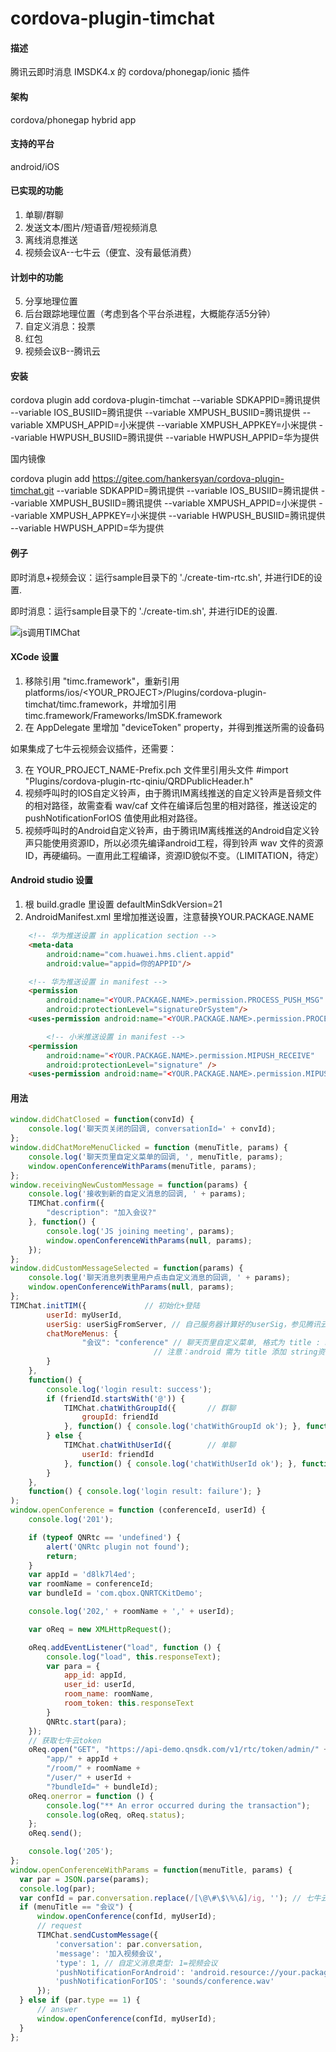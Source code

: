 # cordova-plugin-timchat

#### 描述
腾讯云即时消息 IMSDK4.x 的 cordova/phonegap/ionic 插件

#### 架构
cordova/phonegap hybrid app

#### 支持的平台
android/iOS

#### 已实现的功能

1. 单聊/群聊
2. 发送文本/图片/短语音/短视频消息
3. 离线消息推送
4. 视频会议A--七牛云（便宜、没有最低消费）

#### 计划中的功能

5. 分享地理位置
6. 后台跟踪地理位置（考虑到各个平台杀进程，大概能存活5分钟）
7. 自定义消息：投票
8. 红包
9. 视频会议B--腾讯云

#### 安装

cordova plugin add cordova-plugin-timchat --variable SDKAPPID=腾讯提供 --variable IOS_BUSIID=腾讯提供 --variable XMPUSH_BUSIID=腾讯提供 --variable XMPUSH_APPID=小米提供 --variable XMPUSH_APPKEY=小米提供 --variable HWPUSH_BUSIID=腾讯提供 --variable HWPUSH_APPID=华为提供

国内镜像

cordova plugin add https://gitee.com/hankersyan/cordova-plugin-timchat.git --variable SDKAPPID=腾讯提供 --variable IOS_BUSIID=腾讯提供 --variable XMPUSH_BUSIID=腾讯提供 --variable XMPUSH_APPID=小米提供 --variable XMPUSH_APPKEY=小米提供 --variable HWPUSH_BUSIID=腾讯提供 --variable HWPUSH_APPID=华为提供


#### 例子
即时消息+视频会议：运行sample目录下的 './create-tim-rtc.sh', 并进行IDE的设置.

即时消息：运行sample目录下的 './create-tim.sh', 并进行IDE的设置.

![js调用TIMChat](https://meehealth.oss-cn-shanghai.aliyuncs.com/tim/3ki9qe.gif "js调用TIMChat")

#### XCode 设置

1. 移除引用 "timc.framework"，重新引用 platforms/ios/<YOUR_PROJECT>/Plugins/cordova-plugin-timchat/timc.framework，并增加引用 timc.framework/Frameworks/ImSDK.framework
2. 在 AppDelegate 里增加 "deviceToken" property，并得到推送所需的设备码

如果集成了七牛云视频会议插件，还需要：

3. 在 YOUR_PROJECT_NAME-Prefix.pch 文件里引用头文件 #import "Plugins/cordova-plugin-rtc-qiniu/QRDPublicHeader.h"
4. 视频呼叫时的IOS自定义铃声，由于腾讯IM离线推送的自定义铃声是音频文件的相对路径，故需查看 wav/caf 文件在编译后包里的相对路径，推送设定的 pushNotificationForIOS 值使用此相对路径。
5. 视频呼叫时的Android自定义铃声，由于腾讯IM离线推送的Android自定义铃声只能使用资源ID，所以必须先编译android工程，得到铃声 wav 文件的资源ID，再硬编码。一直用此工程编译，资源ID貌似不变。（LIMITATION，待定）

#### Android studio 设置 
1. 根 build.gradle 里设置 defaultMinSdkVersion=21 
2. AndroidManifest.xml 里增加推送设置，注意替换YOUR.PACKAGE.NAME
```html
    <!-- 华为推送设置 in application section -->
    <meta-data
        android:name="com.huawei.hms.client.appid"
        android:value="appid=你的APPID"/>

    <!-- 华为推送设置 in manifest -->
    <permission
        android:name="<YOUR.PACKAGE.NAME>.permission.PROCESS_PUSH_MSG"
        android:protectionLevel="signatureOrSystem"/>
    <uses-permission android:name="<YOUR.PACKAGE.NAME>.permission.PROCESS_PUSH_MSG" />

		<!-- 小米推送设置 in manifest -->
    <permission
        android:name="<YOUR.PACKAGE.NAME>.permission.MIPUSH_RECEIVE"
        android:protectionLevel="signature" />
    <uses-permission android:name="<YOUR.PACKAGE.NAME>.permission.MIPUSH_RECEIVE" />
```

#### 用法

```javascript
window.didChatClosed = function(convId) {
    console.log('聊天页关闭的回调, conversationId=' + convId);
};
window.didChatMoreMenuClicked = function (menuTitle, params) {
    console.log('聊天页里自定义菜单的回调, ', menuTitle, params);
    window.openConferenceWithParams(menuTitle, params);
};
window.receivingNewCustomMessage = function(params) {
    console.log('接收到新的自定义消息的回调, ' + params);
    TIMChat.confirm({
        "description": "加入会议?"
    }, function() {
        console.log('JS joining meeting', params);
        window.openConferenceWithParams(null, params);
    });
};
window.didCustomMessageSelected = function(params) {
    console.log('聊天消息列表里用户点击自定义消息的回调, ' + params);
    window.openConferenceWithParams(null, params);
};
TIMChat.initTIM({             // 初始化+登陆
        userId: myUserId,
        userSig: userSigFromServer, // 自己服务器计算好的userSig，参见腾讯云文档
        chatMoreMenus: {
                "会议": "conference" // 聊天页里自定义菜单, 格式为 title : namedImage 
                                // 注意：android 需为 title 添加 string资源
        }
    },
    function() {
        console.log('login result: success');
        if (friendId.startsWith('@')) {
            TIMChat.chatWithGroupId({		// 群聊
                groupId: friendId
            }, function() { console.log('chatWithGroupId ok'); }, function() { console.log('chatWithGroupId fail'); });
        } else {
            TIMChat.chatWithUserId({		// 单聊
                userId: friendId
            }, function() { console.log('chatWithUserId ok'); }, function() { console.log('chatWithUserId fail'); });
        }
    },
    function() { console.log('login result: failure'); }
);
window.openConference = function (conferenceId, userId) {
    console.log('201');

    if (typeof QNRtc == 'undefined') {
        alert('QNRtc plugin not found');
        return;
    }
    var appId = 'd8lk7l4ed';
    var roomName = conferenceId;
    var bundleId = 'com.qbox.QNRTCKitDemo';

    console.log('202,' + roomName + ',' + userId);

    var oReq = new XMLHttpRequest();

    oReq.addEventListener("load", function () {
        console.log("load", this.responseText);
        var para = {
            app_id: appId,
            user_id: userId,
            room_name: roomName,
            room_token: this.responseText
        }
        QNRtc.start(para);
    });
    // 获取七牛云token
    oReq.open("GET", "https://api-demo.qnsdk.com/v1/rtc/token/admin/" +
        "app/" + appId +
        "/room/" + roomName +
        "/user/" + userId +
        "?bundleId=" + bundleId);
    oReq.onerror = function () {
        console.log("** An error occurred during the transaction");
        console.log(oReq, oReq.status);
    };
    oReq.send();

    console.log('205');
};
window.openConferenceWithParams = function(menuTitle, params) {
  var par = JSON.parse(params);
  console.log(par);
  var confId = par.conversation.replace(/[\@\#\$\%\&]/ig, ''); // 七牛云会议ID禁用特殊字符
  if (menuTitle == "会议") {
      window.openConference(confId, myUserId);
      // request
      TIMChat.sendCustomMessage({
          'conversation': par.conversation,
          'message': '加入视频会议',
          'type': 1, // 自定义消息类型: 1=视频会议
          'pushNotificationForAndroid': 'android.resource://your.package.name/id.of.r.raw.sound',
          'pushNotificationForIOS': 'sounds/conference.wav'
      });
  } else if (par.type == 1) {
      // answer
      window.openConference(confId, myUserId);
  }
};
```